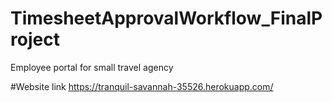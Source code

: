 # TimesheetApprovalWorkflow_FinalProject
Employee portal for small travel agency


#Website link
https://tranquil-savannah-35526.herokuapp.com/
